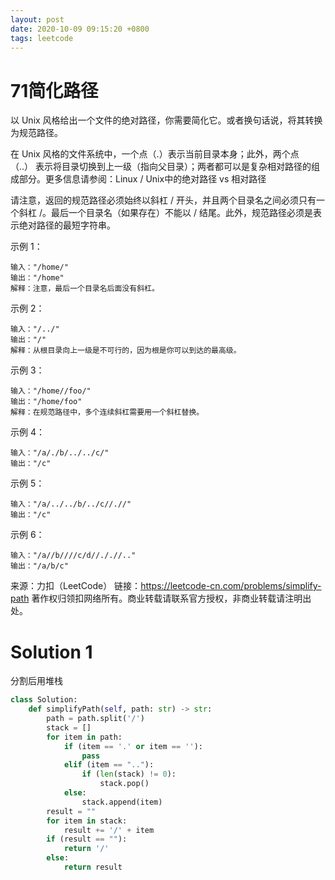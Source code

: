 ```yaml
---
layout: post
date: 2020-10-09 09:15:20 +0800
tags: leetcode
---
```


# 71简化路径

以 Unix 风格给出一个文件的绝对路径，你需要简化它。或者换句话说，将其转换为规范路径。

在 Unix 风格的文件系统中，一个点（.）表示当前目录本身；此外，两个点 （..） 表示将目录切换到上一级（指向父目录）；两者都可以是复杂相对路径的组成部分。更多信息请参阅：Linux / Unix中的绝对路径 vs 相对路径

请注意，返回的规范路径必须始终以斜杠 / 开头，并且两个目录名之间必须只有一个斜杠 /。最后一个目录名（如果存在）不能以 / 结尾。此外，规范路径必须是表示绝对路径的最短字符串。

示例 1：
```
输入："/home/"
输出："/home"
解释：注意，最后一个目录名后面没有斜杠。
```
示例 2：
```
输入："/../"
输出："/"
解释：从根目录向上一级是不可行的，因为根是你可以到达的最高级。
```
示例 3：
```
输入："/home//foo/"
输出："/home/foo"
解释：在规范路径中，多个连续斜杠需要用一个斜杠替换。
```
示例 4：
```
输入："/a/./b/../../c/"
输出："/c"
```
示例 5：
```
输入："/a/../../b/../c//.//"
输出："/c"
```
示例 6：
```
输入："/a//b////c/d//././/.."
输出："/a/b/c"
```
来源：力扣（LeetCode）
链接：https://leetcode-cn.com/problems/simplify-path
著作权归领扣网络所有。商业转载请联系官方授权，非商业转载请注明出处。

# Solution 1
分割后用堆栈  
``` python
class Solution:
    def simplifyPath(self, path: str) -> str:
        path = path.split('/')
        stack = []
        for item in path:
            if (item == '.' or item == ''):
                pass
            elif (item == ".."):
                if (len(stack) != 0):
                    stack.pop()
            else:
                stack.append(item)
        result = ""
        for item in stack:
            result += '/' + item
        if (result == ""):
            return '/'
        else:
            return result
```